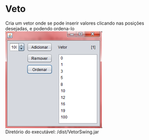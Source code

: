 # Veto
Cria um vetor onde se pode inserir valores clicando nas posições desejadas, e podendo ordena-lo<br>
![Imagem](image.png)<br>
Diretório do executável: /dist/VetorSwing.jar
